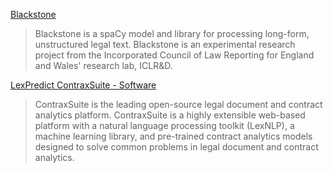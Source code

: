 [Blackstone](https://research.iclr.co.uk/blog/blackstone-goes-live)

> Blackstone is a spaCy model and library for processing long-form, unstructured legal text. Blackstone is an experimental research project from the Incorporated Council of Law Reporting for England and Wales' research lab, ICLR&D.

[LexPredict ContraxSuite - Software](https://github.com/LexPredict/lexpredict-contraxsuite)
> ContraxSuite is the leading open-source legal document and contract analytics platform. ContraxSuite is a highly extensible web-based platform with a natural language processing toolkit (LexNLP), a machine learning library, and pre-trained contract analytics models designed to solve common problems in legal document and contract analytics.
